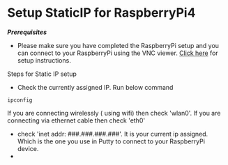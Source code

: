# Setup StaticIP for RaspberryPi4

***Prerequisites***
- Please make sure you have completed the RaspberryPi setup and you can connect to your RaspberryPi using the VNC viewer. [Click here](https://github.com/e2eSolutionArchitect/RaspberryPi/blob/main/setup-raspberryPi4.md) for setup instructions.


Steps for Static IP setup
- Check the currently assigned IP. Run below command 
```
ipconfig
```
If you are connecting wirelessly ( using wifi) then check 'wlan0'. If you are connecting via ethernet cable then check 'eth0' 
- check 'inet addr: ###.###.###.###'. It is your current ip assigned. Which is the one you use in Putty to connect to your RaspberryPi device.
- 
